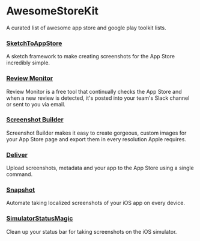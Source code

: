 # AwesomeStoreKit
A curated list of awesome app store and google play toolkit lists.

### [SketchToAppStore](https://github.com/LaunchKit/SketchToAppStore)
A sketch framework to make creating screenshots for the App Store incredibly simple.

### [Review Monitor](https://launchkit.io/reviews/)
Review Monitor is a free tool that continually checks the App Store and when a new review is detected, it's posted into your team's Slack channel or sent to you via email.

### [Screenshot Builder](https://launchkit.io/screenshots/)
Screenshot Builder makes it easy to create gorgeous, custom images for your App Store page and export them in every resolution Apple requires.

### [Deliver](https://github.com/KrauseFx/deliver)
Upload screenshots, metadata and your app to the App Store using a single command.

### [Snapshot](https://github.com/KrauseFx/snapshot)
Automate taking localized screenshots of your iOS app on every device.

### [SimulatorStatusMagic](https://github.com/shinydevelopment/SimulatorStatusMagic)
Clean up your status bar for taking screenshots on the iOS simulator.

